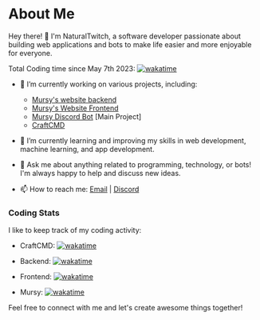 # About Me

Hey there! 👋 I'm NaturalTwitch, a software developer passionate about building web applications and bots to make life easier and more enjoyable for everyone.

Total Coding time since May 7th 2023: [![wakatime](https://wakatime.com/badge/user/0466e673-2621-4ec6-b630-67438e50597c.svg)](https://wakatime.com/@0466e673-2621-4ec6-b630-67438e50597c)

- 🔭 I’m currently working on various projects, including:
  - [Mursy's website backend](https://github.com/MursyBot/backend)
  - [Mursy's Website Frontend](https://github.com/MursyBot/frontend)
  - [Mursy Discord Bot](https://github.com/MursyBot/mursy) [Main Project]
  - [CraftCMD](https://github.com/NaturalTwitch/CraftCMD)
  
- 🌱 I’m currently learning and improving my skills in web development, machine learning, and app development.

- 💬 Ask me about anything related to programming, technology, or bots! I'm always happy to help and discuss new ideas.

- 📫 How to reach me: [Email](mailto:dev@mursybot.com) | [Discord](https://discord.com/users/513413045251342336)

### Coding Stats

I like to keep track of my coding activity:

- CraftCMD: [![wakatime](https://wakatime.com/badge/user/0466e673-2621-4ec6-b630-67438e50597c/project/09d5a736-cb78-4577-b55b-21f2c669cca6.svg)](https://wakatime.com/badge/user/0466e673-2621-4ec6-b630-67438e50597c/project/09d5a736-cb78-4577-b55b-21f2c669cca6)

- Backend:
  [![wakatime](https://wakatime.com/badge/github/MursyBot/backend.svg)](https://wakatime.com/badge/github/MursyBot/backend)
  
- Frontend:
  [![wakatime](https://wakatime.com/badge/github/MursyBot/frontend.svg)](https://wakatime.com/badge/github/MursyBot/frontend)

- Mursy:
  [![wakatime](https://wakatime.com/badge/github/MursyBot/mursy.svg)](https://wakatime.com/badge/github/MursyBot/mursy)
  

Feel free to connect with me and let's create awesome things together!

